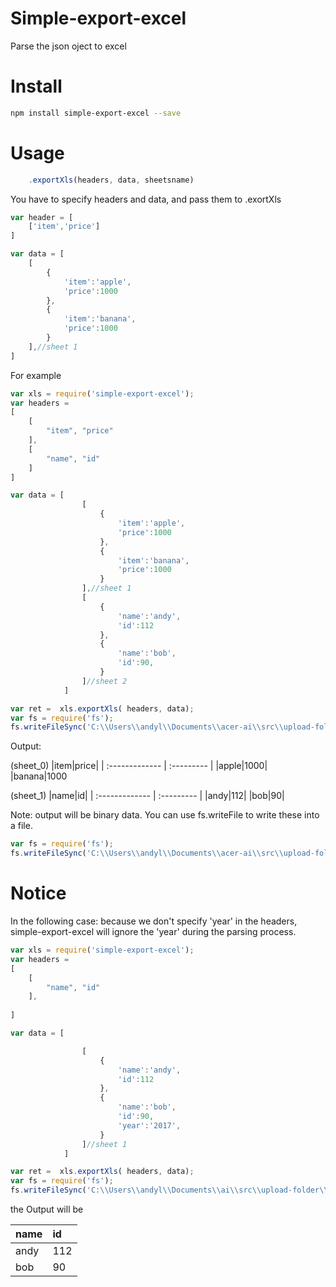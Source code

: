 # Simple-export-excel
Parse the json oject to excel

# Install

```sh
npm install simple-export-excel --save
```

# Usage

```js
    .exportXls(headers, data, sheetsname)
```
You have to specify headers and data, and pass them to .exortXls 
```js
var header = [
    ['item','price']
]

var data = [
    [
        {
            'item':'apple',
            'price':1000
        },
        {
            'item':'banana',
            'price':1000
        }
    ],//sheet 1
]
```
 


For example
```js
var xls = require('simple-export-excel');
var headers = 
[
    [
        "item", "price"
    ],
    [
        "name", "id"
    ]
]

var data = [
                [
                    {
                        'item':'apple',
                        'price':1000
                    },
                    {
                        'item':'banana',
                        'price':1000
                    }
                ],//sheet 1
                [
                    {
                        'name':'andy',
                        'id':112
                    },
                    {
                        'name':'bob',
                        'id':90,
                    }
                ]//sheet 2
            ]

var ret =  xls.exportXls( headers, data);
var fs = require('fs');
fs.writeFileSync('C:\\Users\\andyl\\Documents\\acer-ai\\src\\upload-folder\\test.xlsx',ret,'binary')
```

Output:

(sheet_0)
|item|price|
| :------------- | :--------- |
|apple|1000|
|banana|1000

(sheet_1)
|name|id|
| :------------- | :--------- |
|andy|112|
|bob|90|

Note: output will be binary data. You can use fs.writeFile to write these into a file. 

```js
var fs = require('fs');
fs.writeFileSync('C:\\Users\\andyl\\Documents\\acer-ai\\src\\upload-folder\\test.xlsx',ret,'binary')
```


# Notice

In the following case:
because we don't specify 'year' in the headers, simple-export-excel will ignore the 'year'  during the parsing process.


```js
var xls = require('simple-export-excel');
var headers = 
[
    [
        "name", "id"
    ],
 
]

var data = [

                [
                    {
                        'name':'andy',
                        'id':112
                    },
                    {
                        'name':'bob',
                        'id':90,
                        'year':'2017',
                    }
                ]//sheet 1
            ]

var ret =  xls.exportXls( headers, data);
var fs = require('fs');
fs.writeFileSync('C:\\Users\\andyl\\Documents\\ai\\src\\upload-folder\\test.xlsx',ret,'binary')
```

the Output will be


|name|id|
| :------------- | :--------- |
|andy|112|
|bob|90|


